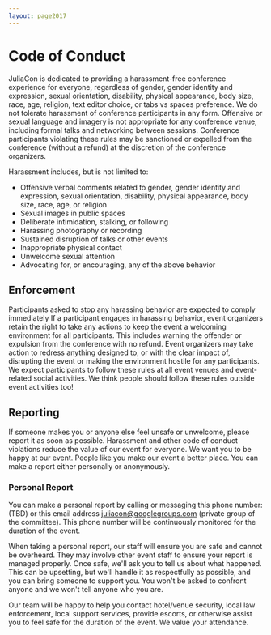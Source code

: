 ```yaml
---
layout: page2017
---
```


# Code of Conduct

JuliaCon is dedicated to providing a harassment-free conference
experience for everyone, regardless of gender, gender identity and
expression, sexual orientation, disability, physical appearance, body
size, race, age, religion, text editor choice, or tabs vs spaces
preference.  We do not tolerate harassment of conference participants
in any form. Offensive or sexual language and imagery is not
appropriate for any conference venue, including formal talks and
networking between sessions. Conference participants violating these
rules may be sanctioned or expelled from the conference (without a
refund) at the discretion of the conference organizers.

Harassment includes, but is not limited to:

- Offensive verbal comments related to gender, gender identity and
  expression, sexual orientation, disability, physical appearance,
  body size, race, age, or religion
- Sexual images in public spaces
- Deliberate intimidation, stalking, or following
- Harassing photography or recording
- Sustained disruption of talks or other events
- Inappropriate physical contact
- Unwelcome sexual attention
- Advocating for, or encouraging, any of the above behavior


## Enforcement

Participants asked to stop any harassing behavior are expected to
comply immediately If a participant engages in harassing behavior,
event organizers retain the right to take any actions to keep the
event a welcoming environment for all participants. This includes
warning the offender or expulsion from the conference with no
refund. Event organizers may take action to redress anything designed
to, or with the clear impact of, disrupting the event or making the
environment hostile for any participants.  We expect participants to
follow these rules at all event venues and event-related social
activities. We think people should follow these rules outside event
activities too!


## Reporting

If someone makes you or anyone else feel unsafe or unwelcome, please
report it as soon as possible. Harassment and other code of conduct
violations reduce the value of our event for everyone. We want you to
be happy at our event. People like you make our event a better
place. You can make a report either personally or anonymously.

<!--
### Anonymous Report

You can make an anonymous report here [Wufoo form or similar that DOES
NOT require an email address to submit.]

We can't follow up an anonymous report with you directly, but we will
fully investigate it and take whatever action is necessary to prevent
a recurrence.
-->

### Personal Report

You can make a personal report by calling or messaging this phone
number: (TBD) or this email address
juliacon@googlegroups.com (private group of the committee).
This phone number will be continuously monitored for the duration of the event.

When taking a personal report, our staff will ensure you are safe and
cannot be overheard. They may involve other event staff to ensure your
report is managed properly. Once safe, we'll ask you to tell us about
what happened. This can be upsetting, but we'll handle it as
respectfully as possible, and you can bring someone to support
you. You won't be asked to confront anyone and we won't tell anyone
who you are.

Our team will be happy to help you contact hotel/venue security, local
law enforcement, local support services, provide escorts, or otherwise
assist you to feel safe for the duration of the event. We value your
attendance.

<!--
Diversity Coordinator: Erica Moszkowski <erica.moszkowski@gmail.com>
-->
<!--
[Phone number for during the conference]
[Phone number for conference security or organizers]
[Phone number for hotel/venue security]
[Local law enforcement]
[Local sexual assault hot line]
[Local emergency and non-emergency medical (e.g., urgent care, day clinic)]
[Local taxi company]
-->
